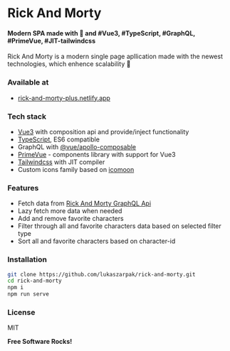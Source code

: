 # Rick And Morty
#### Modern SPA made with 💙 and #Vue3, #TypeScript, #GraphQL, #PrimeVue, #JIT-tailwindcss

Rick And Morty is a modern single page apllication made with the newest technologies, which enhence scalability 🚀

### Available at
- [rick-and-morty-plus.netlify.app](rick-and-morty-plus.netlify.app)

### Tech stack
- [Vue3](https://v3.vuejs.org/guide/introduction.html) with composition api and provide/inject functionality
- [TypeScript](https://www.typescriptlang.org/), ES6 compatible
- GraphQL with [@vue/apollo-composable](https://apollo.vuejs.org/)
- [PrimeVue](https://primefaces.org/primevue/showcase/#/) - components library with support for Vue3
- [Tailwindcss](https://tailwindcss.com/docs/just-in-time-mode) with JIT compiler
- Custom icons family based on [icomoon](https://icomoon.io)

### Features

- Fetch data from [Rick And Morty GraphQL Api](https://rickandmortyapi.com/graphql)
- Lazy fetch more data when needed
- Add and remove favorite characters
- Filter through all and favorite characters data based on selected filter type
- Sort all and favorite characters based on character-id


### Installation

```sh
git clone https://github.com/lukaszarpak/rick-and-morty.git
cd rick-and-morty
npm i
npm run serve
```

### License

MIT

**Free Software Rocks!**
